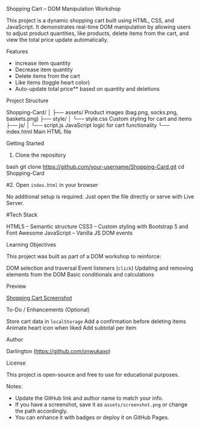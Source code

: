 Shopping Cart – DOM Manipulation Workshop

This project is a dynamic shopping cart built using HTML, CSS, and JavaScript. It demonstrates real-time DOM manipulation by allowing users to adjust product quantities, like products, delete items from the cart, and view the total price update automatically.


Features

- Increase item quantity
- Decrease item quantity
- Delete items from the cart
- Like items (toggle heart color)
- Auto-update total price** based on quantity and deletions


Project Structure


Shopping-Card/
│
├── assets/                 Product images (bag.png, socks.png, baskets.png)
├── style/
│   └── style.css           Custom styling for cart and items
├── js/
│   └── script.js           JavaScript logic for cart functionality
└── index.html              Main HTML file


Getting Started

1. Clone the repository

bash
git clone https://github.com/your-username/Shopping-Card.git
cd Shopping-Card

#2. Open `index.html` in your browser

No additional setup is required. Just open the file directly or serve with Live Server.

#Tech Stack

HTML5 – Semantic structure
CSS3 – Custom styling with Bootstrap 5 and Font Awesome
JavaScript – Vanilla JS DOM events


Learning Objectives

This project was built as part of a DOM workshop to reinforce:

DOM selection and traversal
Event listeners (`click`)
Updating and removing elements from the DOM
Basic conditionals and calculations


Preview

[Shopping Cart Screenshot](./assets/screenshot.png) <!-- optional -->


To-Do / Enhancements (Optional)

Store cart data in `localStorage`
Add a confirmation before deleting items
Animate heart icon when liked
Add subtotal per item

Author

Darlington
(https://github.com/onwukaxo)


License

This project is open-source and free to use for educational purposes.


Notes:

- Update the GitHub link and author name to match your info.
- If you have a screenshot, save it as `assets/screenshot.png` or change the path accordingly.
- You can enhance it with badges or deploy it on GitHub Pages.

